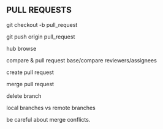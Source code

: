 PULL REQUESTS
-------------
git checkout -b pull_request

git push origin pull_request

hub browse

compare & pull request
base/compare
reviewers/assignees

create pull request

merge pull request

delete branch

local branches vs remote branches

be careful about merge conflicts.

